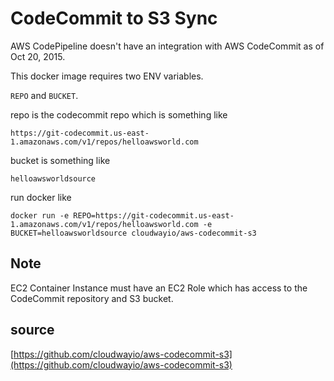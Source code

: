 # CodeCommit to S3 Sync

AWS CodePipeline doesn't have an integration with AWS CodeCommit as of Oct 20, 2015.

This docker image requires two ENV variables.

```REPO``` and ```BUCKET```.

repo is the codecommit repo which is something like

    https://git-codecommit.us-east-1.amazonaws.com/v1/repos/helloawsworld.com

bucket is something like

    helloawsworldsource

run docker like

    docker run -e REPO=https://git-codecommit.us-east-1.amazonaws.com/v1/repos/helloawsworld.com -e BUCKET=helloawsworldsource cloudwayio/aws-codecommit-s3

## Note

EC2 Container Instance must have an EC2 Role which has access to the CodeCommit repository and S3 bucket.

## source
[https://github.com/cloudwayio/aws-codecommit-s3](https://github.com/cloudwayio/aws-codecommit-s3)